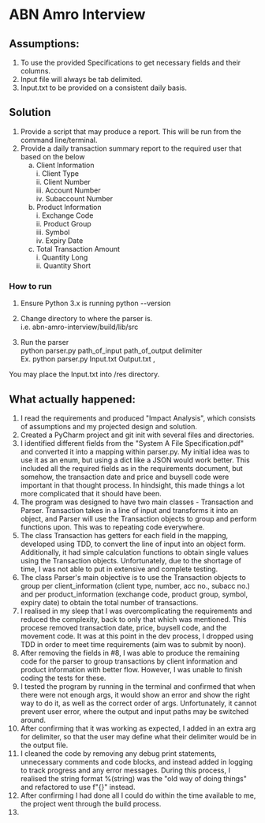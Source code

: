 # ABN Amro Interview

## Assumptions:
1.	To use the provided Specifications to get necessary fields and their columns.
2.	Input file will always be tab delimited.
3.	Input.txt to be provided on a consistent daily basis.

## Solution
1. Provide a script that may produce a report. This will be run from the command line/terminal.
2. Provide a daily transaction summary report to the required user that based on the below <br>
&nbsp;&nbsp;&nbsp;&nbsp;a.	Client Information<br>
&nbsp;&nbsp;&nbsp;&nbsp;&nbsp;&nbsp;&nbsp;&nbsp;i.	Client Type<br>
&nbsp;&nbsp;&nbsp;&nbsp;&nbsp;&nbsp;&nbsp;&nbsp;ii.	Client Number<br>
&nbsp;&nbsp;&nbsp;&nbsp;&nbsp;&nbsp;&nbsp;&nbsp;iii.	Account Number<br>
&nbsp;&nbsp;&nbsp;&nbsp;&nbsp;&nbsp;&nbsp;&nbsp;iv.	Subaccount Number<br>
&nbsp;&nbsp;&nbsp;&nbsp;b.	Product Information<br>
&nbsp;&nbsp;&nbsp;&nbsp;&nbsp;&nbsp;&nbsp;&nbsp;i.	Exchange Code<br>
&nbsp;&nbsp;&nbsp;&nbsp;&nbsp;&nbsp;&nbsp;&nbsp;ii.	Product Group<br>
&nbsp;&nbsp;&nbsp;&nbsp;&nbsp;&nbsp;&nbsp;&nbsp;iii.	Symbol<br>
&nbsp;&nbsp;&nbsp;&nbsp;&nbsp;&nbsp;&nbsp;&nbsp;iv.	Expiry Date<br>
&nbsp;&nbsp;&nbsp;&nbsp;c.	Total Transaction Amount<br>
&nbsp;&nbsp;&nbsp;&nbsp;&nbsp;&nbsp;&nbsp;&nbsp;i.	Quantity Long<br>
&nbsp;&nbsp;&nbsp;&nbsp;&nbsp;&nbsp;&nbsp;&nbsp;ii.	Quantity Short<br>

### How to run

1. Ensure Python 3.x is running
    python --version

2. Change directory to where the parser is.<br>i.e. abn-amro-interview/build/lib/src

3. Run the parser <br>python parser.py path_of_input path_of_output delimiter
<br>Ex. python parser.py Input.txt Output.txt ,

You may place the Input.txt into /res directory.


## What actually happened:
1. I read the requirements and produced "Impact Analysis", which consists of assumptions and my projected design and solution.
2. Created a PyCharm project and git init with several files and directories.
3. I identified different fields from the "System A File Specification.pdf" and converted it into a mapping within parser.py. My initial idea was to use it as an enum, but using a dict like a JSON would work better. This included all the required fields as in the requirements document, but somehow, the transaction date and price and buysell code were important in that thought process. In hindsight, this made things a lot more complicated that it should have been.
4. The program was designed to have two main classes - Transaction and Parser. Transaction takes in a line of input and transforms it into an object, and Parser will use the Transaction objects to group and perform functions upon. This was to repeating code everywhere.
5. The class Transaction has getters for each field in the mapping, developed using TDD, to convert the line of input into an object form. Additionally, it had simple calculation functions to obtain single values using the Transaction objects. Unfortunately, due to the shortage of time, I was not able to put in extensive and complete testing.
6. The class Parser's main objective is to use the Transaction objects to group per client_information (client type, number, acc no., subacc no.) and per product_information (exchange code, product group, symbol, expiry date) to obtain the total number of transactions.
8. I realised in my sleep that I was overcomplicating the requirements and reduced the complexity, back to only that which was mentioned. This procese removed transaction date, price, buysell code, and the movement code. It was at this point in the dev process, I dropped using TDD in order to meet time requirements (aim was to submit by noon). 
9. After removing the fields in #8, I was able to produce the remaining code for the parser to group transactions by client information and product information with better flow. However, I was unable to finish coding the tests for these.
10. I tested the program by running in the terminal and confirmed that when there were not enough args, it would show an error and show the right way to do it, as well as the correct order of args. Unfortunately, it cannot prevent user error, where the output and input paths may be switched around.
11. After confirming that it was working as expected, I added in an extra arg for delimiter, so that the user may define what their delimiter would be in the output file. 
12. I cleaned the code by removing any debug print statements, unnecessary comments and code blocks, and instead added in logging to track progress and any error messages. During this process, I realised the string format %(string) was the "old way of doing things" and refactored to use f"{}" instead.
13. After confirming I had done all I could do within the time available to me, the project went through the build process.
14. 
